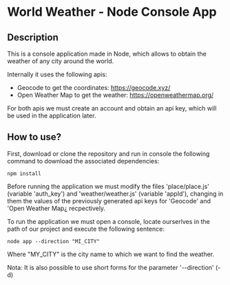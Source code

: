 # World Weather - Node Console App

## Description

This is a console application made in Node, which allows to obtain the weather of any city around the world.

Internally it uses the following apis:

* Geocode to get the coordinates: https://geocode.xyz/
* Open Weather Map to get the weather: https://openweathermap.org/

For both apis we must create an account and obtain an api key, which will be used in the application later.

## How to use?

First, download or clone the repository and run in console the following command to download the associated dependencies:

```
npm install
```

Before running the application we must modify the files 'place/place.js' (variable 'auth_key') and 'weather/weather.js' (variable 'appId'), changing in them the values of the previously generated api keys for 'Geocode' and 'Open Weather Map¿ recpectively.

To run the application we must open a console, locate ourserlves in the path of our project and execute the following sentence:

```
node app --direction "MI_CITY"
```

Where "MY_CITY" is the city name to which we want to find the weather.

Nota: It is also possible to use short forms for the parameter '--direction' (-d)